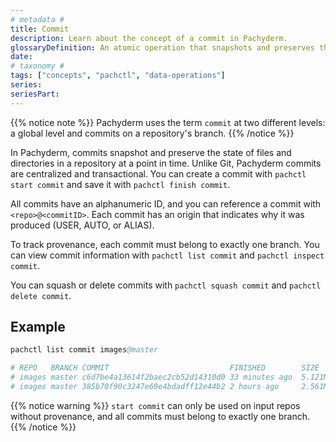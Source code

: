 ```yaml
---
# metadata # 
title: Commit
description: Learn about the concept of a commit in Pachyderm. 
glossaryDefinition: An atomic operation that snapshots and preserves the state of files/directories within a repository.
date: 
# taxonomy #
tags: ["concepts", "pachctl", "data-operations"]
series:
seriesPart:
--- 
```

{{% notice note %}}
Pachyderm uses the term `commit` at two different levels: a global level and commits on a repository's branch.
{{% /notice %}}

In Pachyderm, commits snapshot and preserve the state of files and directories in a repository at a point in time.
Unlike Git, Pachyderm commits are centralized and transactional. You can create a commit with `pachctl start commit` and save it with `pachctl finish commit`.

All commits have an alphanumeric ID, and you can reference a commit with `<repo>@<commitID>`.
Each commit has an origin that indicates why it was produced (USER, AUTO, or ALIAS).

To track provenance, each commit must belong to exactly one branch. You can view commit information with `pachctl list commit` and `pachctl inspect commit`.

You can squash or delete commits with `pachctl squash commit` and `pachctl delete commit`.

## Example 

```s
pachctl list commit images@master

# REPO   BRANCH COMMIT                           FINISHED        SIZE       ORIGIN DESCRIPTION
# images master c6d7be4a13614f2baec2cb52d14310d0 33 minutes ago  5.121MiB    USER
# images master 385b70f90c3247e69e4bdadff12e44b2 2 hours ago     2.561MiB    USER
```

{{% notice warning %}}
`start commit` can only be used on input repos without provenance, and all commits must belong to exactly one branch.
{{% /notice %}}